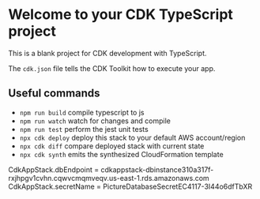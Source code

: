 # Welcome to your CDK TypeScript project

This is a blank project for CDK development with TypeScript.

The `cdk.json` file tells the CDK Toolkit how to execute your app.

## Useful commands

* `npm run build`   compile typescript to js
* `npm run watch`   watch for changes and compile
* `npm run test`    perform the jest unit tests
* `npx cdk deploy`  deploy this stack to your default AWS account/region
* `npx cdk diff`    compare deployed stack with current state
* `npx cdk synth`   emits the synthesized CloudFormation template

CdkAppStack.dbEndpoint = cdkappstack-dbinstance310a317f-rxjhpgv1cvhn.cqwvcmqmveqv.us-east-1.rds.amazonaws.com
CdkAppStack.secretName = PictureDatabaseSecretEC4117-3I44o6dfTbXR

